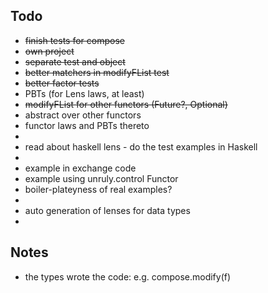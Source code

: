  Todo
 ------
 * ~~finish tests for compose~~
 * ~~own project~~
 * ~~separate test and object~~
 * ~~better matchers in modifyFList test~~
 * ~~better factor tests~~
 * PBTs (for Lens laws, at least)
 * ~~modifyFList for other functors (Future?, Optional)~~
 * abstract over other functors
 * functor laws and PBTs thereto
 *
 * read about haskell lens - do the test examples in Haskell
 *
 * example in exchange code
 * example using unruly.control Functor
 * boiler-plateyness of real examples?
 *
 * auto generation of lenses for data types
 *

 Notes
 -----
  * the types wrote the code: e.g. compose.modify(f)
 